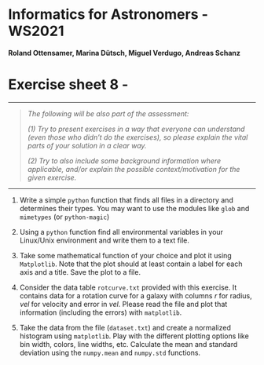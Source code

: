 # Informatics for Astronomers - WS2021

**Roland Ottensamer, Marina Dütsch, Miguel Verdugo, Andreas Schanz**

# Exercise sheet 8 -

---

>  _The following will be also part of the assessment:_
>
>  _(1) Try to present exercises in a way that everyone can understand (even those who didn’t do the exercises), so please explain the vital parts of
> your solution in a clear way._
>
>  _(2) Try to also include some background information where applicable, and/or
> explain the possible context/motivation for the given exercise._

---

1. Write a simple `python` function that finds all files in a directory and determines their types.
   You may want to use the modules like `glob` and `mimetypes` (or `python-magic`)

2. Using a ``python`` function find all environmental variables in your Linux/Unix environment and write them
    to a text file.

3. Take some mathematical function of your choice and plot it using ``Matplotlib``. Note that the
   plot should at least contain a label for each axis and a title. Save the plot to a file.

4. Consider the data table ``rotcurve.txt`` provided with this exercise. It contains data
   for a rotation curve for a galaxy with columns _r_ for radius, _vel_ for velocity
   and error in _vel_. Please read the file and plot that information (including the errors)
   with ``matplotlib``.

5. Take the data from the file (``dataset.txt``) and create a normalized histogram using
      ``matplotlib``. Play with the different plotting options like bin width,
      colors, line widths, etc. Calculate the mean and standard deviation using the
      ``numpy.mean`` and ``numpy.std`` functions.
